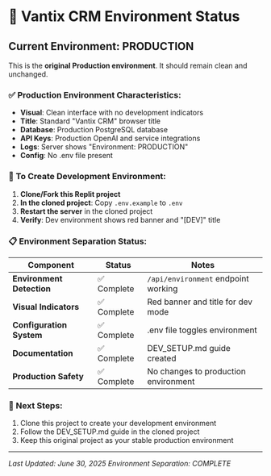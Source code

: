 # 🏢 Vantix CRM Environment Status

## Current Environment: **PRODUCTION**

This is the **original Production environment**. It should remain clean and unchanged.

### ✅ Production Environment Characteristics:
- **Visual**: Clean interface with no development indicators
- **Title**: Standard "Vantix CRM" browser title
- **Database**: Production PostgreSQL database
- **API Keys**: Production OpenAI and service integrations
- **Logs**: Server shows "Environment: PRODUCTION"
- **Config**: No .env file present

### 🔧 To Create Development Environment:

1. **Clone/Fork this Replit project**
2. **In the cloned project**: Copy `.env.example` to `.env`
3. **Restart the server** in the cloned project
4. **Verify**: Dev environment shows red banner and "[DEV]" title

### 📋 Environment Separation Status:

| Component | Status | Notes |
|-----------|--------|-------|
| **Environment Detection** | ✅ Complete | `/api/environment` endpoint working |
| **Visual Indicators** | ✅ Complete | Red banner and title for dev mode |
| **Configuration System** | ✅ Complete | .env file toggles environment |
| **Documentation** | ✅ Complete | DEV_SETUP.md guide created |
| **Production Safety** | ✅ Complete | No changes to production environment |

### 🎯 Next Steps:
1. Clone this project to create your development environment
2. Follow the DEV_SETUP.md guide in the cloned project
3. Keep this original project as your stable production environment

---
*Last Updated: June 30, 2025*
*Environment Separation: COMPLETE*